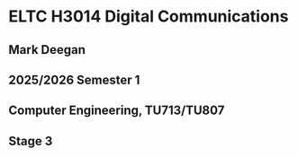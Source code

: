 # ELTC H3014 Digital Communications
## Mark Deegan
## 2025/2026 Semester 1
## Computer Engineering, TU713/TU807
## Stage 3
